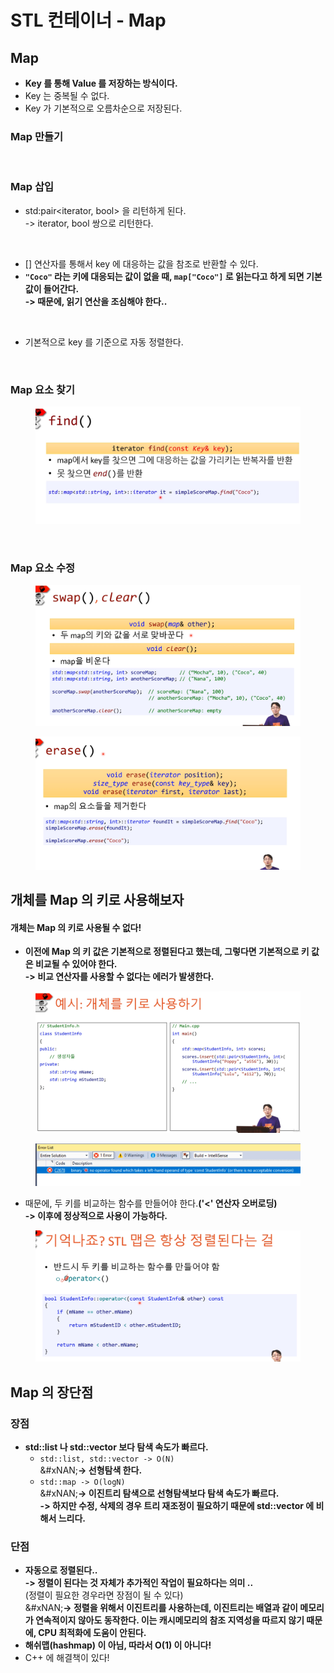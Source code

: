 # STL 컨테이너 - Map

## Map

* **Key 를 통해 Value 를 저장하는 방식이다.**&#x20;
* Key 는 중복될 수 없다.&#x20;
* Key 가 기본적으로 오름차순으로 저장된다.&#x20;

### Map 만들기&#x20;

<figure><img src="../../../.gitbook/assets/스크린샷 2024-04-11 14.11.46.png" alt=""><figcaption></figcaption></figure>

### Map 삽입

* std:pair\<iterator, bool> 을 리턴하게 된다. \
  -> iterator, bool 쌍으로 리턴한다.&#x20;

<figure><img src="../../../.gitbook/assets/스크린샷 2024-04-11 14.31.37.png" alt=""><figcaption></figcaption></figure>

* \[] 연산자를 통해서 key 에 대응하는 값을 참조로 반환할 수 있다.&#x20;
* **`"Coco"` 라는 키에 대응되는 값이 없을 때, `map["Coco"]` 로 읽는다고 하게 되면 기본값이 들어간다.** \
  **-> 때문에, 읽기 연산을 조심해야 한다..**&#x20;

<figure><img src="../../../.gitbook/assets/스크린샷 2024-04-11 14.33.32.png" alt=""><figcaption></figcaption></figure>

* 기본적으로 key 를 기준으로 자동 정렬한다.&#x20;

<figure><img src="../../../.gitbook/assets/스크린샷 2024-04-11 14.39.02.png" alt=""><figcaption></figcaption></figure>

### Map 요소 찾기

<figure><img src="../../../.gitbook/assets/image (9) (1) (1) (1).png" alt=""><figcaption></figcaption></figure>

<figure><img src="../../../.gitbook/assets/스크린샷 2024-04-11 14.44.08.png" alt=""><figcaption></figcaption></figure>

### Map 요소 수정

<figure><img src="../../../.gitbook/assets/image (1) (1) (1) (1) (1) (1) (1) (1) (1) (1) (1) (1) (1) (1) (1) (1) (1) (1) (1).png" alt=""><figcaption></figcaption></figure>

<figure><img src="../../../.gitbook/assets/image (2) (1) (1) (1) (1) (1) (1) (1) (1) (1) (1) (1) (1) (1) (1) (1).png" alt=""><figcaption></figcaption></figure>

## 개체를 Map 의 키로 사용해보자

#### 개체는 Map 의 키로 사용될 수 없다!

* **이전에 Map 의 키 값은 기본적으로 정렬된다고 했는데, 그렇다면 기본적으로 키 값은 비교될 수 있어야 한다.** \
  **-> 비교 연산자를 사용할 수 없다는 에러가 발생한다.**&#x20;

<figure><img src="../../../.gitbook/assets/image (3) (1) (1) (1) (1) (1) (1) (1) (1) (1) (1).png" alt=""><figcaption></figcaption></figure>

<figure><img src="../../../.gitbook/assets/image (4) (1) (1) (1) (1) (1) (1) (1) (1) (1).png" alt=""><figcaption></figcaption></figure>

* 때문에, 두 키를 비교하는 함수를 만들어야 한다.**('<' 연산자 오버로딩)**\
  **-> 이후에 정상적으로 사용이 가능하다.**

<figure><img src="../../../.gitbook/assets/image (5) (1) (1) (1) (1) (1) (1) (1) (1).png" alt=""><figcaption></figcaption></figure>

## Map 의 장단점&#x20;

### 장점&#x20;

* **std::list 나 std::vector 보다 탐색 속도가 빠르다.**
  * `std::list, std::vector -> O(N)`\
    &#xNAN;**-> 선형탐색 한다.**
  * `std::map -> O(logN)`\
    &#xNAN;**-> 이진트리 탐색으로 선형탐색보다 탐색 속도가 빠르다.** \
    **-> 하지만 수정, 삭제의 경우 트리 재조정이 필요하기 때문에 std::vector 에 비해서 느리다.**

### 단점&#x20;

* **자동으로 정렬된다..** \
  **-> 정렬이 된다는 것 자체가 추가적인 작업이 필요하다는 의미 ..**\
  (정렬이 필요한 경우라면 장점이 될 수 있다)\
  &#xNAN;**-> 정렬을 위해서 이진트리를 사용하는데, 이진트리는 배열과 같이 메모리가 연속적이지 않아도 동작한다. 이는 캐시메모리의 참조 지역성을 따르지 않기 때문에, CPU 최적화에 도움이 안된다.**&#x20;
* **해쉬맵(hashmap) 이 아님, 따라서 O(1) 이 아니다!**
* C++ 에 해결책이 있다!

